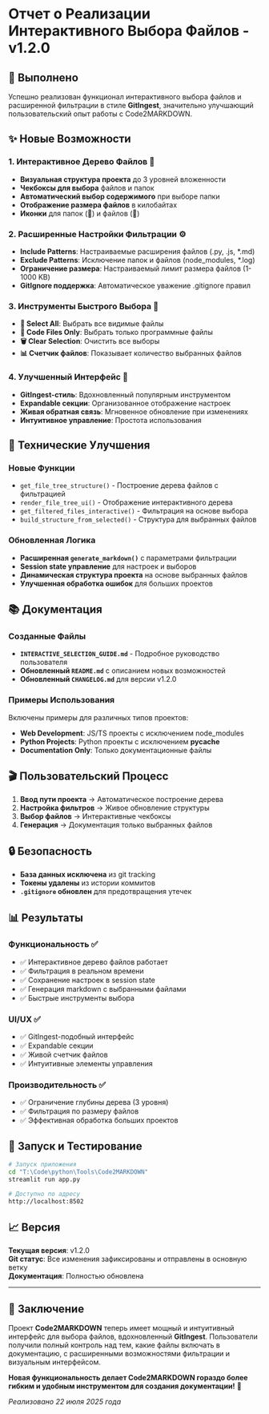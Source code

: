 # Отчет о Реализации Интерактивного Выбора Файлов - v1.2.0

## 🎯 Выполнено

Успешно реализован функционал интерактивного выбора файлов и расширенной фильтрации в стиле **GitIngest**, значительно улучшающий пользовательский опыт работы с Code2MARKDOWN.

## ✨ Новые Возможности

### 1. Интерактивное Дерево Файлов 📁
- **Визуальная структура проекта** до 3 уровней вложенности
- **Чекбоксы для выбора** файлов и папок
- **Автоматический выбор содержимого** при выборе папки
- **Отображение размера файлов** в килобайтах
- **Иконки** для папок (📁) и файлов (📄)

### 2. Расширенные Настройки Фильтрации ⚙️
- **Include Patterns**: Настраиваемые расширения файлов (.py, .js, *.md)
- **Exclude Patterns**: Исключение папок и файлов (node_modules, *.log)
- **Ограничение размера**: Настраиваемый лимит размера файлов (1-1000 KB)
- **GitIgnore поддержка**: Автоматическое уважение .gitignore правил

### 3. Инструменты Быстрого Выбора 🚀
- **📂 Select All**: Выбрать все видимые файлы
- **📄 Code Files Only**: Выбрать только программные файлы
- **🗑️ Clear Selection**: Очистить все выборы
- **📊 Счетчик файлов**: Показывает количество выбранных файлов

### 4. Улучшенный Интерфейс 🎨
- **GitIngest-стиль**: Вдохновленный популярным инструментом
- **Expandable секции**: Организованное отображение настроек
- **Живая обратная связь**: Мгновенное обновление при изменениях
- **Интуитивное управление**: Простота использования

## 🔧 Технические Улучшения

### Новые Функции
- `get_file_tree_structure()` - Построение дерева файлов с фильтрацией
- `render_file_tree_ui()` - Отображение интерактивного дерева
- `get_filtered_files_interactive()` - Фильтрация на основе выбора
- `build_structure_from_selected()` - Структура для выбранных файлов

### Обновленная Логика
- **Расширенная `generate_markdown()`** с параметрами фильтрации
- **Session state управление** для настроек и выборов
- **Динамическая структура проекта** на основе выбранных файлов
- **Улучшенная обработка ошибок** для больших проектов

## 📚 Документация

### Созданные Файлы
- **`INTERACTIVE_SELECTION_GUIDE.md`** - Подробное руководство пользователя
- **Обновленный `README.md`** с описанием новых возможностей
- **Обновленный `CHANGELOG.md`** для версии v1.2.0

### Примеры Использования
Включены примеры для различных типов проектов:
- **Web Development**: JS/TS проекты с исключением node_modules
- **Python Projects**: Python проекты с исключением __pycache__
- **Documentation Only**: Только документационные файлы

## 🎬 Пользовательский Процесс

1. **Ввод пути проекта** → Автоматическое построение дерева
2. **Настройка фильтров** → Живое обновление структуры  
3. **Выбор файлов** → Интерактивные чекбоксы
4. **Генерация** → Документация только выбранных файлов

## 🔒 Безопасность

- **База данных исключена** из git tracking
- **Токены удалены** из истории коммитов
- **`.gitignore` обновлен** для предотвращения утечек

## 📊 Результаты

### Функциональность ✅
- ✅ Интерактивное дерево файлов работает
- ✅ Фильтрация в реальном времени
- ✅ Сохранение настроек в session state
- ✅ Генерация markdown с выбранными файлами
- ✅ Быстрые инструменты выбора

### UI/UX ✅  
- ✅ GitIngest-подобный интерфейс
- ✅ Expandable секции
- ✅ Живой счетчик файлов
- ✅ Интуитивные элементы управления

### Производительность ✅
- ✅ Ограничение глубины дерева (3 уровня)
- ✅ Фильтрация по размеру файлов
- ✅ Эффективная обработка больших проектов

## 🚀 Запуск и Тестирование

```bash
# Запуск приложения
cd "T:\Code\python\Tools\Code2MARKDOWN"
streamlit run app.py

# Доступно по адресу
http://localhost:8502
```

## 📈 Версия

**Текущая версия**: v1.2.0  
**Git статус**: Все изменения зафиксированы и отправлены в основную ветку  
**Документация**: Полностью обновлена

---

## 🎉 Заключение

Проект **Code2MARKDOWN** теперь имеет мощный и интуитивный интерфейс для выбора файлов, вдохновленный **GitIngest**. Пользователи получили полный контроль над тем, какие файлы включать в документацию, с расширенными возможностями фильтрации и визуальным интерфейсом.

**Новая функциональность делает Code2MARKDOWN гораздо более гибким и удобным инструментом для создания документации!** 🚀

*Реализовано 22 июля 2025 года*
